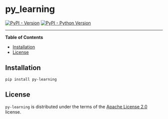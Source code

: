 # py_learning

[![PyPI - Version](https://img.shields.io/pypi/v/py-learning.svg)](https://pypi.org/project/py-learning)
[![PyPI - Python Version](https://img.shields.io/pypi/pyversions/py-learning.svg)](https://pypi.org/project/py-learning)

-----

**Table of Contents**

- [Installation](#installation)
- [License](#license)

## Installation

```console
pip install py-learning
```

## License

`py-learning` is distributed under the terms of the [Apache License 2.0](http://www.apache.org/licenses) license.
